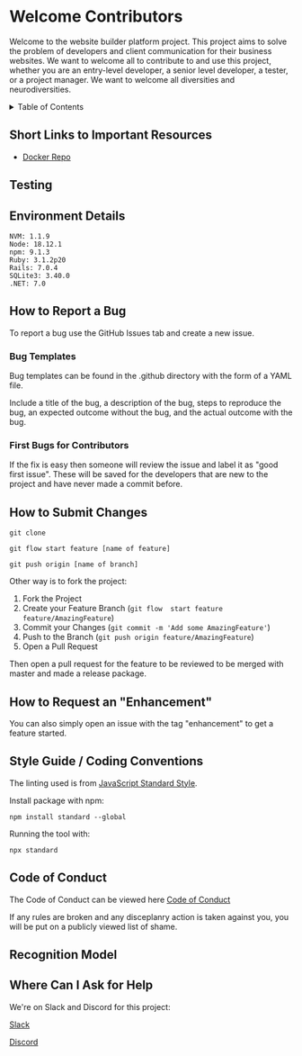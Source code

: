 # Welcome Contributors

Welcome to the website builder platform project. This project aims to solve the
problem of developers and client communication for their business websites. We 
want to welcome all to contribute to and use this project, whether you are an
entry-level developer, a senior level developer, a tester, or a project manager.
We want to welcome all diversities and neurodiversities.

<!-- TABLE OF CONTENTS -->
<details>
  <summary>Table of Contents</summary>
  <ol>
    <li><a href="#welcome-contributors">Welcome Contributors</a></li>
    <li><a href="#table-of-contents">Table of Contents</a></li>
    <li><a href="#short-links-to-resources">Short Links to Important Resources</a></li>
    <li><a href="#testing">Testing</a></li>
    <li><a href="#environment-details">Environment Details</a></li>
    <li><a href="#how-to-report-a-bug">How to Report a Bug</a>
        <ul>
            <li><a href="#bug-templates">Bug Templates</a></li>
            <li><a href="#first-bugs-for-contributors">First Bugs for Contributors</a></li>
        </ul>
    </li>
    <li><a href="#how-to-submit-changes">How to Submit Changes</a></li>
    <li><a href="#how-to-request-enhancement">How to Request an "Enhancement"</a></li>
    <li><a href="#coding-conventions">Style Guide/Coding Conventions</a></li>
    <li><a href="#code-of-conduct">Code of Conduct</a></li>
    <li><a href="#recognition-model">Recognition Model</a></li>
    <li><a href="#where-can-i-ask-for-help">Where Can I Ask for Help</a></li>
  </ol>
</details>


## Short Links to Important Resources
  - [Docker Repo](https://hub.docker.com/repository/docker/thecommodoredesignsdev/open-web-builder)

  
## Testing

## Environment Details

```
NVM: 1.1.9
Node: 18.12.1
npm: 9.1.3
Ruby: 3.1.2p20
Rails: 7.0.4
SQLite3: 3.40.0
.NET: 7.0
```

## How to Report a Bug

To report a bug use the GitHub Issues tab and create a new issue.

### Bug Templates

Bug templates can be found in the .github directory with the form of a YAML file.

Include a title of the bug, a description of the bug, steps to reproduce the bug, an expected outcome
without the bug, and the actual outcome with the bug.

### First Bugs for Contributors

If the fix is easy then someone will review the issue and label it as "good first issue". These 
will be saved for the developers that are new to the project and have never made a commit before.

## How to Submit Changes

```
git clone

git flow start feature [name of feature]

git push origin [name of branch]
```

Other way is to fork the project:

1. Fork the Project
2. Create your Feature Branch (`git flow  start feature feature/AmazingFeature`)
3. Commit your Changes (`git commit -m 'Add some AmazingFeature'`)
4. Push to the Branch (`git push origin feature/AmazingFeature`)
5. Open a Pull Request

Then open a pull request for the feature to be reviewed to be merged with master
and made a release package.

## How to Request an "Enhancement"

You can also simply open an issue with the tag "enhancement" to get a feature started.

## Style Guide / Coding Conventions

The linting used is from [JavaScript Standard Style](https://standardjs.com/).

Install package with npm:

```
npm install standard --global
```

Running the tool with:

```
npx standard
```

## Code of Conduct

The Code of Conduct can be viewed here [Code of Conduct](pathtocodeofconduct)

If any rules are broken and any disceplanry action is taken against you, you will
be put on a publicly viewed list of shame.

## Recognition Model

## Where Can I Ask for Help

We're on Slack and Discord for this project:

[Slack](https://join.slack.com/t/thecommodoredesigns/shared_invite/zt-1ihzvko5s-7_azcbsNI8aV7uJxgSeUlw)

[Discord](https://discord.gg/X3nGx7n7)
